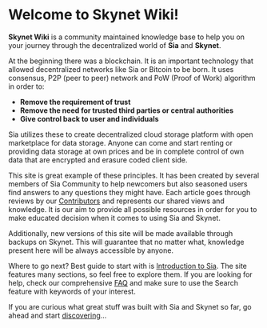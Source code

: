 # Welcome to Skynet Wiki!
**Skynet Wiki** is a community maintained knowledge base to help you on your journey through the decentralized world of **Sia** and **Skynet**.

At the beginning there was a blockchain. It is an important technology that allowed decentralized networks like Sia or Bitcoin to be born. It uses consensus, P2P (peer to peer) network and PoW (Proof of Work) algorithm in order to:

- **Remove the requirement of trust**
- **Remove the need for trusted third parties or central authorities**
- **Give control back to user and individuals**

Sia utilizes these to create decentralized cloud storage platform with open marketplace for data storage. Anyone can come and start renting or providing data storage at own prices and be in complete control of own data that are encrypted and erasure coded client side.

This site is great example of these principles. It has been created by several members of Sia Community to help newcomers but also seasoned users find answers to any questions they might have. Each article goes through reviews by our [Contributors]() and represents our shared views and knowledge. It is our aim to provide all possible resources in order for you to make educated decision when it comes to using Sia and Skynet.

Additionally, new versions of this site will be made available through backups on Skynet. This will guarantee that no matter what, knowledge present here will be always accessible by anyone.

Where to go next?
Best guide to start with is [Introduction to Sia](). The site features many sections, so feel free to explore them. If you are looking for help, check our comprehensive [FAQ]() and make sure to use the Search feature with keywords of your interest.

If you are curious what great stuff was built with Sia and Skynet so far, go ahead and start [discovering]()…
